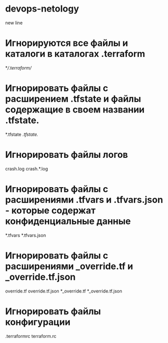 # devops-netology
new line
# Игнорируются все файлы и каталоги в каталогах .terraform 
**/.terraform/*

# Игнорировать файлы с расширением .tfstate и файлы содержащие в своем названии .tfstate.
*.tfstate
*.tfstate.*

# Игнорировать файлы логов
crash.log
crash.*.log

# Игнорировать файлы с расширениями .tfvars и .tfvars.json - которые содержат конфиденциальные данные

*.tfvars
*.tfvars.json

# Игнорировать файлы с расширениями _override.tf и _override.tf.json
override.tf
override.tf.json
*_override.tf
*_override.tf.json

# Игнорировать файлы конфигурации 
.terraformrc
terraform.rc

